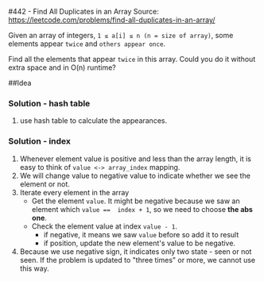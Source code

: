 #442 - Find All Duplicates in an Array
Source: https://leetcode.com/problems/find-all-duplicates-in-an-array/

Given an array of integers, `1 ≤ a[i] ≤ n (n = size of array)`, some elements appear `twice` and `others appear once`.

Find all the elements that appear `twice` in this array. Could you do it without extra space and in O(n) runtime?

##Idea
### Solution - hash table
1. use hash table to calculate the appearances.

### Solution - index
1. Whenever element value is positive and less than the array length, it is easy to think of `value <-> array_index` mapping. 
2. We will change value to negative value to indicate whether we see the element or not.
3. Iterate every element in the array
	* Get the element `value`. It might be negative because we saw an element which `value ==  index + 1`, so we need to choose **the abs one**.
	* Check the element value at index `value - 1`.
		* if negative, it means we saw `value` before so add it to result
		* if position, update the new element's value to be negative.
4. Because we use negative sign, it indicates only two state - seen or not seen. If the problem is updated to "three times" or more, we cannot use this way.
